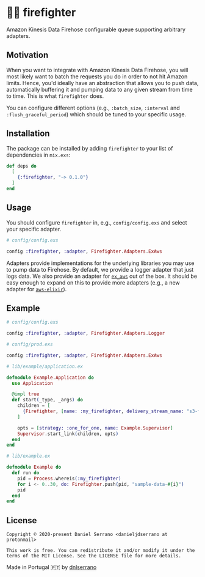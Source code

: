 # 👨‍🚒 firefighter

Amazon Kinesis Data Firehose configurable queue supporting arbitrary adapters.

## Motivation

When you want to integrate with Amazon Kinesis Data Firehose, you will most likely want to batch the requests you do in order to not hit Amazon limits. Hence, you'd ideally have an abstraction that allows you to push data, automatically buffering it and pumping data to any given stream from time to time. This is what `firefighter` does.

You can configure different options (e.g., `:batch_size`, `:interval` and `:flush_graceful_period`) which should be tuned to your specific usage.

## Installation

The package can be installed by adding `firefighter` to your list of dependencies in `mix.exs`:

```elixir
def deps do
  [
    {:firefighter, "~> 0.1.0"}
  ]
end
```

## Usage

You should configure `firefighter` in, e.g., `config/config.exs` and select your specific adapter.

```elixir
# config/config.exs

config :firefighter, :adapter, Firefighter.Adapters.ExAws
```

Adapters provide implementations for the underlying libraries you may use to pump data to Firehose. By default, we provide a logger adapter that just logs data. We also provide an adapter for [`ex_aws`](https://github.com/ex-aws/ex_aws) out of the box. It should be easy enough to expand on this to provide more adapters (e.g., a new adapter for [`aws-elixir`](https://github.com/aws-beam/aws-elixir)).

## Example

```elixir
# config/config.exs

config :firefighter, :adapter, Firefighter.Adapters.Logger
```

```elixir
# config/prod.exs

config :firefighter, :adapter, Firefighter.Adapters.ExAws
```

```elixir
# lib/example/application.ex

defmodule Example.Application do
  use Application

  @impl true
  def start(_type, _args) do
    children = [
      {Firefighter, [name: :my_firefighter, delivery_stream_name: "s3-firehose", batch_size: 10]}
    ]

    opts = [strategy: :one_for_one, name: Example.Supervisor]
    Supervisor.start_link(children, opts)
  end
end
```

```elixir
# lib/example.ex

defmodule Example do
  def run do
    pid = Process.whereis(:my_firefighter)
    for i <- 0..30, do: Firefighter.push(pid, "sample-data-#{i}")
    pid
  end
end
```

## License

    Copyright © 2020-present Daniel Serrano <danieljdserrano at protonmail>

    This work is free. You can redistribute it and/or modify it under the
    terms of the MIT License. See the LICENSE file for more details.

Made in Portugal :portugal: by [dnlserrano](https://dnlserrano.dev)
